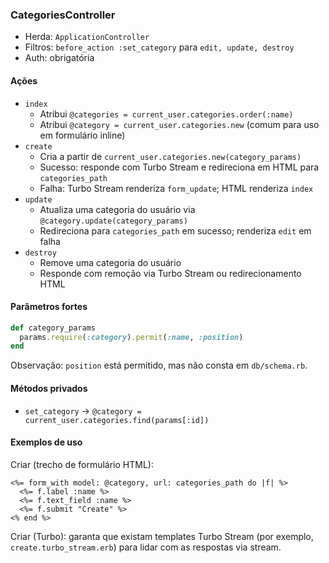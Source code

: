 ### CategoriesController

- Herda: `ApplicationController`
- Filtros: `before_action :set_category` para `edit, update, destroy`
- Auth: obrigatória

#### Ações
- `index`
  - Atribui `@categories = current_user.categories.order(:name)`
  - Atribui `@category = current_user.categories.new` (comum para uso em formulário inline)
- `create`
  - Cria a partir de `current_user.categories.new(category_params)`
  - Sucesso: responde com Turbo Stream e redireciona em HTML para `categories_path`
  - Falha: Turbo Stream renderiza `form_update`; HTML renderiza `index`
- `update`
  - Atualiza uma categoria do usuário via `@category.update(category_params)`
  - Redireciona para `categories_path` em sucesso; renderiza `edit` em falha
- `destroy`
  - Remove uma categoria do usuário
  - Responde com remoção via Turbo Stream ou redirecionamento HTML

#### Parâmetros fortes
```ruby
def category_params
  params.require(:category).permit(:name, :position)
end
```
Observação: `position` está permitido, mas não consta em `db/schema.rb`.

#### Métodos privados
- `set_category` → `@category = current_user.categories.find(params[:id])`

#### Exemplos de uso
Criar (trecho de formulário HTML):
```erb
<%= form_with model: @category, url: categories_path do |f| %>
  <%= f.label :name %>
  <%= f.text_field :name %>
  <%= f.submit "Create" %>
<% end %>
```

Criar (Turbo): garanta que existam templates Turbo Stream (por exemplo, `create.turbo_stream.erb`) para lidar com as respostas via stream.